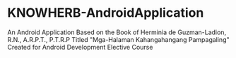 # KNOWHERB-AndroidApplication
An Android Application Based on the Book of Herminia de Guzman-Ladion, R.N., A.R.P.T., P.T.R.P Titled "Mga-Halaman Kahangahangang Pampagaling" Created for Android Development Elective Course
